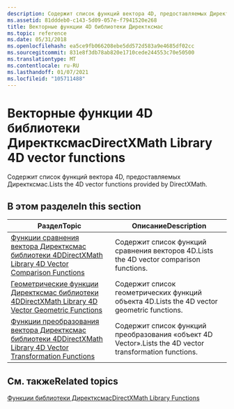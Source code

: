 ```yaml
---
description: Содержит список функций вектора 4D, предоставляемых Директксмас.
ms.assetid: 81dddeb0-c143-5d09-057e-f7941520e268
title: Векторные функции 4D библиотеки Директксмас
ms.topic: reference
ms.date: 05/31/2018
ms.openlocfilehash: ea5ce9fb066208ebe5dd572d583a9e4685df02cc
ms.sourcegitcommit: 831e8f3db78ab820e1710cede244553c70e50500
ms.translationtype: MT
ms.contentlocale: ru-RU
ms.lasthandoff: 01/07/2021
ms.locfileid: "105711488"
---
```

# <a name="directxmath-library-4d-vector-functions"></a><span data-ttu-id="a4286-103">Векторные функции 4D библиотеки Директксмас</span><span class="sxs-lookup"><span data-stu-id="a4286-103">DirectXMath Library 4D vector functions</span></span>

<span data-ttu-id="a4286-104">Содержит список функций вектора 4D, предоставляемых Директксмас.</span><span class="sxs-lookup"><span data-stu-id="a4286-104">Lists the 4D vector functions provided by DirectXMath.</span></span>

## <a name="in-this-section"></a><span data-ttu-id="a4286-105">В этом разделе</span><span class="sxs-lookup"><span data-stu-id="a4286-105">In this section</span></span>



| <span data-ttu-id="a4286-106">Раздел</span><span class="sxs-lookup"><span data-stu-id="a4286-106">Topic</span></span>                                                                                                                           | <span data-ttu-id="a4286-107">Описание</span><span class="sxs-lookup"><span data-stu-id="a4286-107">Description</span></span>                                              |
|---------------------------------------------------------------------------------------------------------------------------------|----------------------------------------------------------|
| [<span data-ttu-id="a4286-108">Функции сравнения вектора Директксмас библиотеки 4D</span><span class="sxs-lookup"><span data-stu-id="a4286-108">DirectXMath Library 4D Vector Comparison Functions</span></span>](ovw-xnamath-reference-functions-vector4-comparison.md)<br/>         | <span data-ttu-id="a4286-109">Содержит список функций сравнения векторов 4D.</span><span class="sxs-lookup"><span data-stu-id="a4286-109">Lists the 4D vector comparison functions.</span></span><br/>     |
| [<span data-ttu-id="a4286-110">Геометрические функции Директксмас библиотеки 4D</span><span class="sxs-lookup"><span data-stu-id="a4286-110">DirectXMath Library 4D Vector Geometric Functions</span></span>](ovw-xnamath-reference-functions-vector4-geometric.md)<br/>           | <span data-ttu-id="a4286-111">Содержит список геометрических функций объекта 4D.</span><span class="sxs-lookup"><span data-stu-id="a4286-111">Lists the 4D vector geometric functions.</span></span><br/>      |
| [<span data-ttu-id="a4286-112">Функции преобразования вектора Директксмас библиотеки 4D</span><span class="sxs-lookup"><span data-stu-id="a4286-112">DirectXMath Library 4D Vector Transformation Functions</span></span>](ovw-xnamath-reference-functions-vector4-transformation.md)<br/> | <span data-ttu-id="a4286-113">Содержит список функций преобразования «объект 4D Vector».</span><span class="sxs-lookup"><span data-stu-id="a4286-113">Lists the 4D vector transformation functions.</span></span><br/> |



 

## <a name="related-topics"></a><span data-ttu-id="a4286-114">См. также</span><span class="sxs-lookup"><span data-stu-id="a4286-114">Related topics</span></span>

<dl> <dt>

[<span data-ttu-id="a4286-115">Функции библиотеки Директксмас</span><span class="sxs-lookup"><span data-stu-id="a4286-115">DirectXMath Library Functions</span></span>](ovw-xnamath-reference-functions.md)
</dt> </dl>

 

 




